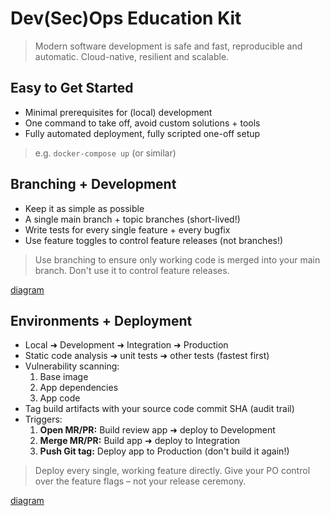 Dev(Sec)Ops Education Kit
=========================

> Modern software development is safe and fast, reproducible and automatic. Cloud-native, resilient and scalable.

Easy to Get Started
-------------------

- Minimal prerequisites for (local) development
- One command to take off, avoid custom solutions + tools
- Fully automated deployment, fully scripted one-off setup

> e.g. `docker-compose up` (or similar)

Branching + Development
-----------------------

- Keep it as simple as possible
- A single main branch + topic branches (short-lived!)
- Write tests for every single feature + every bugfix
- Use feature toggles to control feature releases (not branches!)

> Use branching to ensure only working code is merged into your main branch. Don't use it to control feature releases.

[diagram](devops-branching.md)

Environments + Deployment
-------------------------

- Local ➜ Development ➜ Integration ➜ Production
- Static code analysis ➜ unit tests ➜ other tests (fastest first)
- Vulnerability scanning:
  1. Base image
  1. App dependencies
  1. App code
- Tag build artifacts with your source code commit SHA (audit trail)
- Triggers:
  1. **Open MR/PR:** Build review app ➜ deploy to Development
  1. **Merge MR/PR:** Build app ➜ deploy to Integration
  1. **Push Git tag:** Deploy app to Production (don't build it again!)

> Deploy every single, working feature directly. Give your PO control over the feature flags – not your release ceremony.

[diagram](devops-environments.md)
